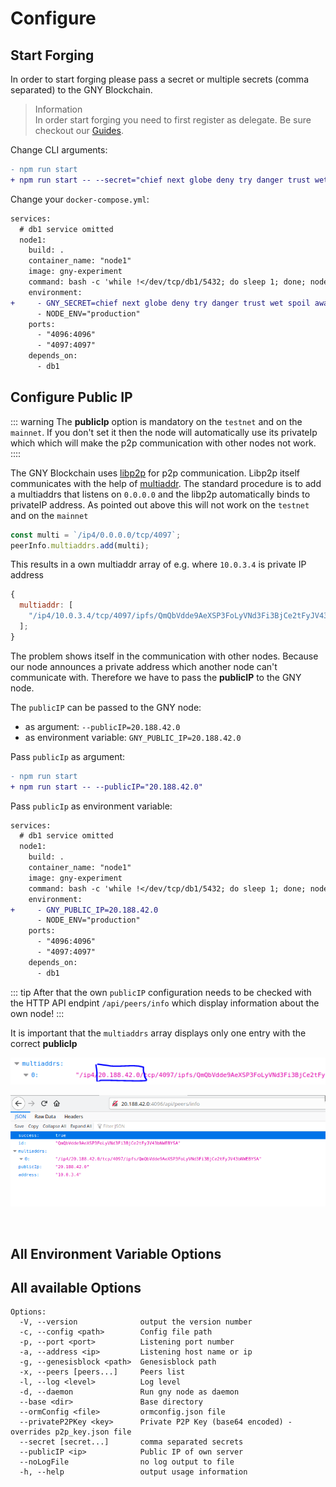 # Configure

## Start Forging

In order to start forging please pass a secret or multiple secrets (comma separated) to the GNY Blockchain.

> Information  
> In order start forging you need to first register as delegate. Be sure checkout our [Guides](../guide/).

Change CLI arguments:

```diff
- npm run start
+ npm run start -- --secret="chief next globe deny try danger trust wet spoil away eight task"
```

Change your `docker-compose.yml`:

```diff
services:
  # db1 service omitted
  node1:
    build: .
    container_name: "node1"
    image: gny-experiment
    command: bash -c 'while !</dev/tcp/db1/5432; do sleep 1; done; node packages/main/dist/src/app --ormConfig "ormconfig.integration.json"'
    environment:
+	  - GNY_SECRET=chief next globe deny try danger trust wet spoil away eight task
      - NODE_ENV="production"
    ports:
      - "4096:4096"
      - "4097:4097"
    depends_on:
      - db1
```

## Configure Public IP

::: warning
The **publicIp** option is mandatory on the `testnet` and on the `mainnet`. If you don't set it then the node will automatically use its privateIp which which will make the p2p communication with other nodes not work.
::::

The GNY Blockchain uses [libp2p](https://github.com/libp2p/js-libp2p/) for p2p communication. Libp2p itself communicates with the help of [multiaddr](https://www.npmjs.com/package/multiaddr). The standard procedure is to add a multiaddrs that listens on `0.0.0.0` and the libp2p automatically binds to privateIP address. As pointed out above this will not work on the `testnet` and on the `mainnet`

```js
const multi = `/ip4/0.0.0.0/tcp/4097`;
peerInfo.multiaddrs.add(multi);
```

This results in a own multiaddr array of e.g. where `10.0.3.4` is private IP address

```js
{
  multiaddr: [
    "/ip4/10.0.3.4/tcp/4097/ipfs/QmQbVdde9AeXSP3FoLyVNd3Fi3BjCe2tFyJV43bNWEBYSA"
  ];
}
```

The problem shows itself in the communication with other nodes. Because our node announces a private address which another node can't communicate with. Therefore we have to pass the **publicIP** to the GNY node.

The `publicIP` can be passed to the GNY node:

- as argument: `--publicIP=20.188.42.0`
- as environment variable: `GNY_PUBLIC_IP=20.188.42.0`

Pass `publicIp` as argument:

```diff
- npm run start
+ npm run start -- --publicIP="20.188.42.0"
```

Pass `publicIp` as environment variable:

```diff
services:
  # db1 service omitted
  node1:
    build: .
    container_name: "node1"
    image: gny-experiment
    command: bash -c 'while !</dev/tcp/db1/5432; do sleep 1; done; node packages/main/dist/src/app --ormConfig "ormconfig.integration.json"'
    environment:
+	  - GNY_PUBLIC_IP=20.188.42.0
      - NODE_ENV="production"
    ports:
      - "4096:4096"
      - "4097:4097"
    depends_on:
      - db1
```

::: tip
After that the own `publicIP` configuration needs to be checked with the HTTP API endpint `/api/peers/info` which display information about the own node!
:::

It is important that the `multiaddrs` array displays only one entry with the correct **publicIp**

![multiaddrs_publicIp_config](../.vuepress/public/multiaddrs_publicIp_config.png)

![multiaddrs_publicIp_api_peers_info](../.vuepress/public/multiaddrs_publicIp_api_peers_info.png)

<br>

## All Environment Variable Options

## All available Options

```
Options:
  -V, --version              output the version number
  -c, --config <path>        Config file path
  -p, --port <port>          Listening port number
  -a, --address <ip>         Listening host name or ip
  -g, --genesisblock <path>  Genesisblock path
  -x, --peers [peers...]     Peers list
  -l, --log <level>          Log level
  -d, --daemon               Run gny node as daemon
  --base <dir>               Base directory
  --ormConfig <file>         ormconfig.json file
  --privateP2PKey <key>      Private P2P Key (base64 encoded) - overrides p2p_key.json file
  --secret [secret...]       comma separated secrets
  --publicIP <ip>            Public IP of own server
  --noLogFile                no log output to file
  -h, --help                 output usage information
```
